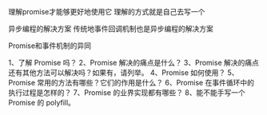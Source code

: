 理解promise才能够更好地使用它
理解的方式就是自己去写一个

异步编程的解决方案
传统地事件回调机制也是异步编程的解决方案

Promise和事件机制的异同

1、了解 Promise 吗？
2、Promise 解决的痛点是什么？
3、Promise 解决的痛点还有其他方法可以解决吗？如果有，请列举。
4、Promise 如何使用？
5、Promise 常用的方法有哪些？它们的作用是什么？
6、Promise 在事件循环中的执行过程是怎样的？
7、Promise 的业界实现都有哪些？
8、能不能手写一个 Promise 的 polyfill。